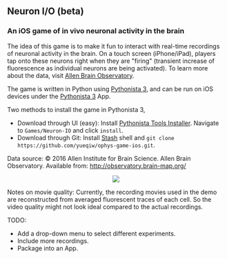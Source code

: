 ## Neuron I/O (beta)
### An iOS game of in vivo neuronal activity in the brain

The idea of this game is to make it fun to interact with real-time recordings of neuronal activity in the brain. On a touch screen (iPhone/iPad), players tap onto these neurons right when they are "firing" (transient increase of fluorescence as individual neurons are being activated). To learn more about the data, visit [Allen Brain Observatory](http://observatory.brain-map.org/).

The game is written in Python using [Pythonista 3](http://omz-software.com/pythonista/), and can be run on iOS devices under the [Pythonista 3](http://omz-software.com/pythonista/) App. 

Two methods to install the game in Pythonista 3, 
- Download through UI (easy): Install [Pythonista Tools Installer](https://github.com/ywangd/pythonista-tools-installer). Navigate to `Games/Neuron-IO` and click `install`. 
- Download through Git: Install [Stash](https://github.com/ywangd/stash) shell and `git clone https://github.com/yueqiw/ophys-game-ios.git`.

Data source: 
© 2016 Allen Institute for Brain Science. Allen Brain Observatory. Available from: http://observatory.brain-map.org/

<p align="center"> 
<img src="assets/crop_sierra2_15fps_256.gif">
</p>

Notes on movie quality: Currently, the recording movies used in the demo are reconstructed from averaged fluorescent traces of each cell. So the video quality might not look ideal compared to the actual recordings. 

TODO: 
- Add a drop-down menu to select different experiments.
- Include more recordings.
- Package into an App. 
